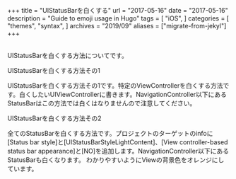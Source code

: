 +++
title = "UIStatusBarを白くする"
url = "2017-05-16"
date = "2017-05-16"
description = "Guide to emoji usage in Hugo"
tags = [
    "iOS",
]
categories = [
    "themes",
    "syntax",
]
archives = "2019/09"
aliases = ["migrate-from-jekyl"]
+++

<br>
UIStatusBarを白くする方法についてです。

UIStatusBarを白くする方法その1

UIStatusBarを白くする方法その1です。特定のViewControllerを白くする方法です。白くしたいUIViewControllerに書きます。NavigationController以下にあるStatusBarはこの方法では白くはなりませんので注意してください。

<script src="https://gist.github.com/O-Junpei/3f485ae74f1144ec0147dd81c3d677cf.js"></script>


UIStatusBarを白くする方法その2

全てのStatusBarを白くする方法です。プロジェクトのターゲットのinfoに[Status bar style]と[UIStatusBarStyleLightContent]、[View controller-based status bar appearance]と[NO]を追加します。NavigationController以下にあるStatusBarも白くなります。 わかりやすいようにViewの背景色をオレンジにしています。
